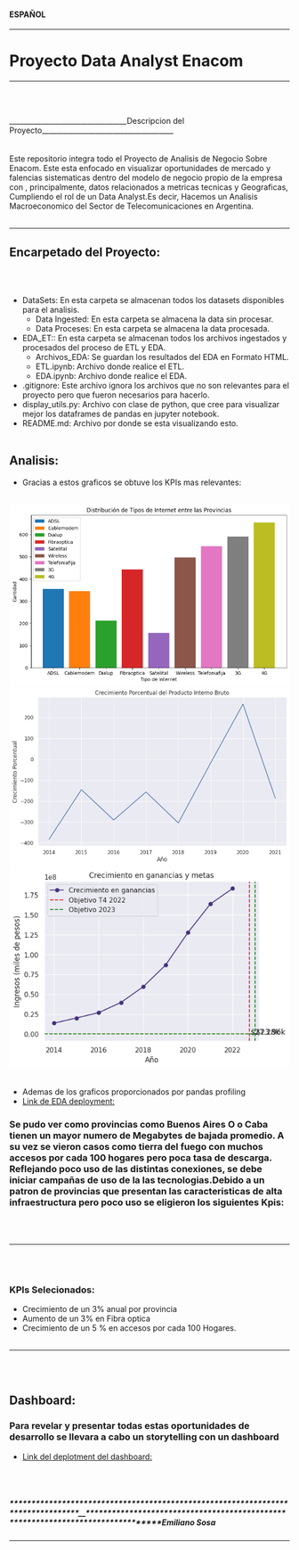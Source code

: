 #### ESPAÑOL

---

# Proyecto Data Analyst Enacom

---

<br></br>

<div style="text-align: left; float: left;">_________________________________Descripcion del Proyecto_____________________________________</div>

<br></br>
<br></br>
Este repositorio integra todo el Proyecto de Analisis de Negocio Sobre Enacom. Este esta enfocado en visualizar oportunidades de mercado y falencias sistematicas dentro del modelo de negocio propio de la empresa con , principalmente, datos relacionados a metricas tecnicas y Geograficas, Cumpliendo el rol de un Data Analyst.Es decir, Hacemos un Analisis Macroeconomico del Sector de Telecomunicaciones en Argentina.
<br></br>

---

## Encarpetado del Proyecto:

<br></br>

- DataSets: En esta carpeta se almacenan todos los datasets disponibles para el analisis.
  - Data Ingested: En esta carpeta se almacena la data sin procesar.
  - Data Proceses: En esta carpeta se almacena la data procesada.
- EDA_ET:: En esta carpeta se almacenan todos los archivos ingestados y procesados del proceso de ETL y EDA.
  - Archivos_EDA: Se guardan los resultados del EDA en Formato HTML.
  - ETL.ipynb: Archivo donde realice el ETL.
  - EDA.ipynb: Archivo donde realice el EDA.
- .gitignore: Este archivo ignora los archivos que no son relevantes para el proyecto pero que fueron necesarios para hacerlo.
- display_utils.py: Archivo con clase de python, que cree para visualizar mejor los dataframes de pandas en jupyter notebook.
- README.md: Archivo por donde se esta visualizando esto.
  <br></br>

## Analisis:

- Gracias a estos graficos se obtuve los KPIs mas relevantes:
  <br></br>

![grapghi](src/output.png)
![grapghi](src/output2.png)
![grapghi](src/output3.png)
<br></br>

- Ademas de los graficos proporcionados por pandas profiling
- [Link de EDA deployment: ](https://eda-visualizar.onrender.com/#sample)

### Se pudo ver como provincias como Buenos Aires O o Caba tienen un mayor numero de Megabytes de bajada promedio. A su vez se vieron casos como tierra del fuego con muchos accesos por cada 100 hogares pero poca tasa de descarga. Reflejando poco uso de las distintas conexiones, se debe iniciar campañas de uso de la las tecnologias.Debido a un patron de provincias que presentan las caracteristicas de alta infraestructura pero poco uso se eligieron los siguientes Kpis:

<br></br>

---

<br></br>

### KPIs Selecionados:

- Crecimiento de un 3% anual por provincia
- Aumento de un 3% en Fibra optica
- Crecimiento de un 5 % en accesos por cada 100 Hogares.
  <br></br>

---
<br></br>

## Dashboard:

### Para revelar y presentar todas estas oportunidades de desarrollo se llevara a cabo un storytelling con un dashboard

- [Link del deplotment del dashboard: ](https://dashboard-emiliano-sosa-streamlit.onrender.com)

<br></br>

##### ********************************************************************************\_\_********************************************************************************Emiliano Sosa

---
